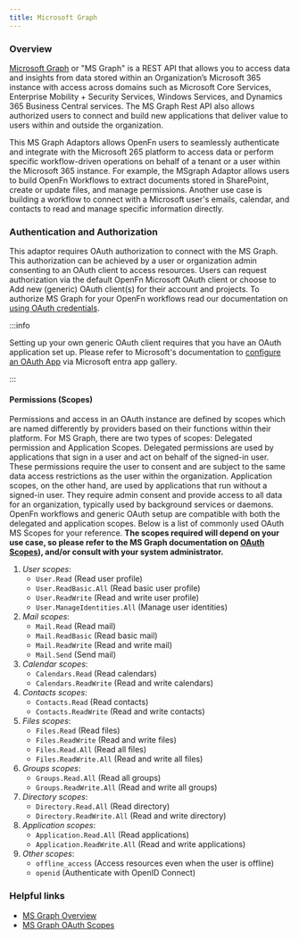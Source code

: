 ```yaml
---
title: Microsoft Graph
---
```


### Overview

[Microsoft Graph](https://learn.microsoft.com/en-us/graph/overview) or "MS
Graph" is a REST API that allows you to access data and insights from data
stored within an Organization’s Microsoft 365 instance with access across
domains such as Microsoft Core Services, Enterprise Mobility + Security
Services, Windows Services, and Dynamics 365 Business Central services. The MS
Graph Rest API also allows authorized users to connect and build new
applications that deliver value to users within and outside the organization.

This MS Graph Adaptors allows OpenFn users to seamlessly authenticate and
integrate with the Microsoft 265 platform to access data or perform specific
workflow-driven operations on behalf of a tenant or a user within the Microsoft
365 instance. For example, the MSgraph Adaptor allows users to build OpenFn
Workflows to extract documents stored in SharePoint, create or update files, and
manage permissions. Another use case is building a workflow to connect with a
Microsoft user's emails, calendar, and contacts to read and manage specific
information directly.

### Authentication and Authorization

This adaptor requires OAuth authorization to connect with the MS Graph. This
authorization can be achieved by a user or organization admin consenting to an
OAuth client to access resources. Users can request authorization via the
default OpenFn Microsoft OAuth client or choose to Add new (generic) OAuth
client(s) for their account and projects. To authorize MS Graph for your OpenFn
workflows read our documentation on
[using OAuth credentials](/documentation/build/credentials#use-oauth2-credentials).

:::info

Setting up your own generic OAuth client requires that you have an OAuth
application set up. Please refer to Microsoft's documentation to
[configure an OAuth App](https://learn.microsoft.com/en-us/entra/identity/saas-apps/openidoauth-tutorial)
via Microsoft entra app gallery.

:::

#### Permissions (Scopes)

Permissions and access in an OAuth instance are defined by scopes which are
named differently by providers based on their functions within their platform.
For MS Graph, there are two types of scopes: Delegated permission and
Application Scopes. Delegated permissions are used by applications that sign in
a user and act on behalf of the signed-in user. These permissions require the
user to consent and are subject to the same data access restrictions as the user
within the organization. Application scopes, on the other hand, are used by
applications that run without a signed-in user. They require admin consent and
provide access to all data for an organization, typically used by background
services or daemons. OpenFn workflows and generic OAuth setup are compatible
with both the delegated and application scopes. Below is a list of commonly used
OAuth MS Scopes for your reference. **The scopes required will depend on your
use case, so please refer to the MS Graph documentation on
[OAuth Scopes](https://learn.microsoft.com/en-us/entra/identity-platform/scopes-oidc)),
and/or consult with your system administrator.**

1. _User scopes_:
   - `User.Read` (Read user profile)
   - `User.ReadBasic.All` (Read basic user profile)
   - `User.ReadWrite` (Read and write user profile)
   - `User.ManageIdentities.All` (Manage user identities)
2. _Mail scopes_:
   - `Mail.Read` (Read mail)
   - `Mail.ReadBasic` (Read basic mail)
   - `Mail.ReadWrite` (Read and write mail)
   - `Mail.Send` (Send mail)
3. _Calendar scopes_:
   - `Calendars.Read` (Read calendars)
   - `Calendars.ReadWrite` (Read and write calendars)
4. _Contacts scopes_:
   - `Contacts.Read` (Read contacts)
   - `Contacts.ReadWrite` (Read and write contacts)
5. _Files scopes_:
   - `Files.Read` (Read files)
   - `Files.ReadWrite` (Read and write files)
   - `Files.Read.All` (Read all files)
   - `Files.ReadWrite.All` (Read and write all files)
6. _Groups scopes_:
   - `Groups.Read.All` (Read all groups)
   - `Groups.ReadWrite.All` (Read and write all groups)
7. _Directory scopes_:
   - `Directory.Read.All` (Read directory)
   - `Directory.ReadWrite.All` (Read and write directory)
8. _Application scopes_:
   - `Application.Read.All` (Read applications)
   - `Application.ReadWrite.All` (Read and write applications)
9. _Other scopes_:
   - `offline_access` (Access resources even when the user is offline)
   - `openid` (Authenticate with OpenID Connect)

### Helpful links

- [MS Graph Overview](https://learn.microsoft.com/en-us/graph/overview)
- [MS Graph OAuth Scopes](https://learn.microsoft.com/en-us/entra/identity-platform/scopes-oidc)
